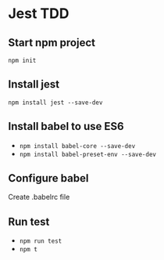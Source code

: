 # Jest TDD

## Start npm project
`npm init`

## Install jest
`npm install jest --save-dev`

## Install babel to use ES6
* `npm install babel-core --save-dev`
* `npm install babel-preset-env --save-dev`

## Configure babel
Create .babelrc file

## Run test
* `npm run test`
* `npm t`
